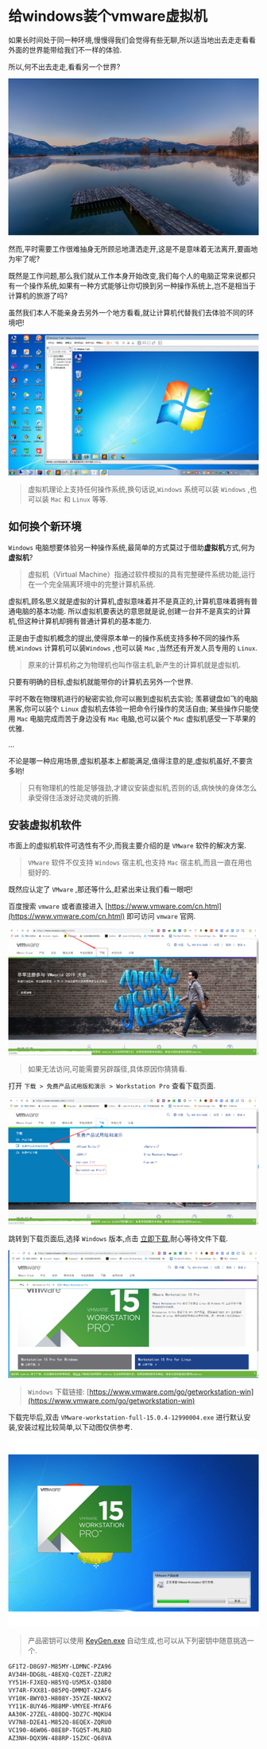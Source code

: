 # 给windows装个vmware虚拟机

如果长时间处于同一种环境,慢慢得我们会觉得有些无聊,所以适当地出去走走看看外面的世界能带给我们不一样的体验.

所以,何不出去走走,看看另一个世界?

![windows-vmware-scenery.jpeg](./images/windows-vmware-scenery.jpeg)

然而,平时需要工作很难抽身无所顾忌地潇洒走开,这是不是意味着无法离开,要画地为牢了呢?

既然是工作问题,那么我们就从工作本身开始改变,我们每个人的电脑正常来说都只有一个操作系统,如果有一种方式能够让你切换到另一种操作系统上,岂不是相当于计算机的旅游了吗?

虽然我们本人不能亲身去另外一个地方看看,就让计算机代替我们去体验不同的环境吧!

![windows-vmware-preview.png](./images/windows-vmware-preview.png)

> 虚拟机理论上支持任何操作系统,换句话说,`Windows` 系统可以装 `Windows` ,也可以装 `Mac` 和 `Linux` 等等.

## 如何换个新环境

`Windows` 电脑想要体验另一种操作系统,最简单的方式莫过于借助**虚拟机**方式,何为**虚拟机**?

> 虚拟机（Virtual Machine）指通过软件模拟的具有完整硬件系统功能,运行在一个完全隔离环境中的完整计算机系统.

虚拟机,顾名思义就是虚拟的计算机,虚拟意味着并不是真正的,计算机意味着拥有普通电脑的基本功能.
所以虚拟机要表达的意思就是说,创建一台并不是真实的计算机,但这种计算机却拥有普通计算机的基本能力.

正是由于虚拟机概念的提出,使得原本单一的操作系统支持多种不同的操作系统.`Windows` 计算机可以装`Windows` ,也可以装 `Mac` ,当然还有开发人员专用的 `Linux`.

> 原来的计算机称之为物理机也叫作宿主机,新产生的计算机就是虚拟机.

只要有明确的目标,虚拟机就能带你的计算机去另外一个世界.

平时不敢在物理机进行的秘密实验,你可以搬到虚拟机去实验;
羡慕键盘如飞的电脑黑客,你可以装个 `Linux` 虚拟机去体验一把命令行操作的灵活自由;
某些操作只能使用 `Mac` 电脑完成而苦于身边没有 `Mac` 电脑,也可以装个 `Mac` 虚拟机感受一下苹果的优雅.

...

不论是哪一种应用场景,虚拟机基本上都能满足,值得注意的是,虚拟机虽好,不要贪多哟!

> 只有物理机的性能足够强劲,才建议安装虚拟机,否则的话,病怏怏的身体怎么承受得住活泼好动灵魂的折腾.

## 安装虚拟机软件

市面上的虚拟机软件可选性有不少,而我主要介绍的是 `VMware` 软件的解决方案.

> `VMware` 软件不仅支持 `Windows` 宿主机,也支持 `Mac` 宿主机,而且一直在用也挺好的.

既然应认定了 `VMware` ,那还等什么,赶紧出来让我们看一眼吧!

百度搜索 `vmware` 或者直接进入 [https://www.vmware.com/cn.html](https://www.vmware.com/cn.html) 即可访问 `vmware` 官网.

![windows-vmware-index.png](./images/windows-vmware-index.png)

> 如果无法访问,可能需要另辟蹊径,具体原因你猜猜看.

打开 `下载 > 免费产品试用版和演示 > Workstation Pro` 查看下载页面.

![windows-vmware-download-guide.png](./images/windows-vmware-download-guide.png)

跳转到下载页面后,选择 `Windows` 版本,点击 [立即下载](https://www.vmware.com/go/getworkstation-win),耐心等待文件下载.

![windows-vmware-download-preview.png](./images/windows-vmware-download-preview.png)

> `Windows` 下载链接: [https://www.vmware.com/go/getworkstation-win](https://www.vmware.com/go/getworkstation-win)

下载完毕后,双击 `VMware-workstation-full-15.0.4-12990004.exe` 进行默认安装,安装过程比较简单,以下动图仅供参考.

![windows-vmware-install.gif](./images/windows-vmware-install.gif)

> 产品密钥可以使用 [KeyGen.exe](./KeyGen.exe) 自动生成,也可以从下列密钥中随意挑选一个.

```
GF1T2-D8G97-M85MY-LDMNC-PZA96
AV34H-DDG8L-48EXQ-CQZET-ZZUR2
YY51H-FJXEQ-H85YQ-U5M5X-Q38D0
VY74R-FXX81-085PQ-DMMQT-X2AF6
VY10K-8WY03-H808Y-35YZE-NKKV2
YY11K-8UY46-M88MP-VMYEE-MYAF6
AA30K-27ZEL-480DQ-3DZ7C-MQKU4
VV7N8-D2E41-M852Q-8EQEX-ZQRU0
VC190-46W06-08E8P-TGQ5T-MLR8D
AZ3NH-DQX9N-488RP-15ZXC-Q68VA
```



